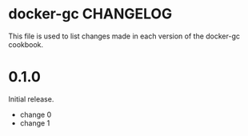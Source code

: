 # docker-gc CHANGELOG

This file is used to list changes made in each version of the docker-gc cookbook.

# 0.1.0

Initial release.

- change 0
- change 1

